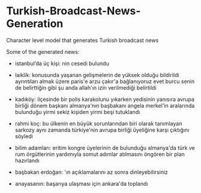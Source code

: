 # Turkish-Broadcast-News-Generation
Character level model that generates Turkish broadcast news

Some of the generated news:

- istanbul’da üç kişi: nin cesedi bulundu

- laiklik: konusunda yaşanan gelişmelerin de yüksek olduğu bildirildi ayrıntıları almak üzere paris'e arzu çakır'a bağlanıyoruz evet burcu senin de belirttiğin gibi şu anda allah'ın izin verilmediği belirtildi 

- kadıköy: ilçesinde bir polis karakolunu yıkarken yedisinin yanısıra avrupa birliği dönem başkanı almanya'nın başbakanı angela merkel'in aralarında bulunduğu yirmi sekiz kişiden yirmi beşi tutuklandı 

- rahmi koç: bu ülkenin en büyük sorunlarından biri olarak tanımlayan sarkozy aynı zamanda türkiye'nin avrupa birliği üyeliğine karşı çıktığını söyledi

- bilim adamları: eritim kongre üyelerinin de bulunduğu almanya'da türk ve rum örgütlerinin yardımıyla somut adımlar atılmasını öngören bir plan hazırlandı 

- başbakan erdoğan: 'ın açıklamalarını az sonra dinleyebilirsiniz 

- anayasanın: başarıya ulaşması için ankara'da toplandı
